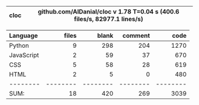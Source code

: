 cloc|github.com/AlDanial/cloc v 1.78  T=0.04 s (400.6 files/s, 82977.1 lines/s)
--- | ---

Language|files|blank|comment|code
:-------|-------:|-------:|-------:|-------:
Python|9|298|204|1270
JavaScript|2|59|37|670
CSS|5|58|28|619
HTML|2|5|0|480
--------|--------|--------|--------|--------
SUM:|18|420|269|3039
